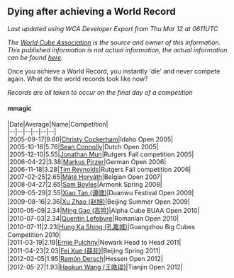 ## Dying after achieving a World Record 

*Last updated using WCA Developer Export from Thu Mar 12 at 0611UTC*

*The [World Cube Association](https://www.worldcubeassociation.org) is the source and owner of this information. This published information is not actual information, the actual information can be found [here](https://www.worldcubeassociation.org/results).*

Once you achieve a World Record, you instantly 'die' and never compete again. What do the world records look like now?

*Records are all taken to occur on the final day of a competition*

#### mmagic

|Date|Average|Name|Competition|  
|--|--|--|--|--|--|  
|2005-09-17|9.60|[Christy Cockerham](https://www.worldcubeassociation.org/persons/2004COCK01)|Idaho Open 2005|  
|2005-10-16|5.76|[Sean Connolly](https://www.worldcubeassociation.org/persons/2004CONN01)|Dutch Open 2005|  
|2005-12-10|5.55|[Jonathan Mun](https://www.worldcubeassociation.org/persons/2005MUNJ01)|Rutgers Fall competition 2005|  
|2006-04-22|3.38|[Markus Pirzer](https://www.worldcubeassociation.org/persons/2006PIRZ01)|German Open 2006|  
|2006-11-18|3.28|[Tim Reynolds](https://www.worldcubeassociation.org/persons/2005REYN01)|Rutgers Fall competition 2006|  
|2007-02-25|2.65|[Máté Horváth](https://www.worldcubeassociation.org/persons/2007HORV01)|Belgian Open 2007|  
|2008-04-27|2.65|[Sam Boyles](https://www.worldcubeassociation.org/persons/2007BOYL01)|Armonk Spring 2008|  
|2009-05-29|2.55|[Xiao Tan (谭啸)](https://www.worldcubeassociation.org/persons/2009TANX01)|Duanwu Festival Open 2009|  
|2009-08-16|2.36|[Xu Zhao (赵旭)](https://www.worldcubeassociation.org/persons/2009ZHAO05)|Beijing Summer Open 2009|  
|2010-05-09|2.34|[Ming Gao (高鸣)](https://www.worldcubeassociation.org/persons/2007MING01)|Alpha Cube BUAA Open 2010|  
|2010-07-03|2.34|[Quentin Lefebvre](https://www.worldcubeassociation.org/persons/2009LEFE01)|Romanian Open 2010|  
|2010-07-11|2.23|[Hung Ka Shing (孔嘉城)](https://www.worldcubeassociation.org/persons/2009SHIN03)|Guangzhou Big Cubes Competition 2010|  
|2011-03-19|2.19|[Ernie Pulchny](https://www.worldcubeassociation.org/persons/2010PULC01)|Newark Head to Head 2011|  
|2011-04-23|2.03|[Fei Xue (薛非)](https://www.worldcubeassociation.org/persons/2010XUEF01)|Beijing Spring 2011|  
|2012-02-05|1.95|[Ramón Dersch](https://www.worldcubeassociation.org/persons/2011DERS01)|Hessen Open 2012|  
|2012-05-27|1.93|[Haokun Wang (王皓琨)](https://www.worldcubeassociation.org/persons/2010WANG52)|Tianjin Open 2012|  

